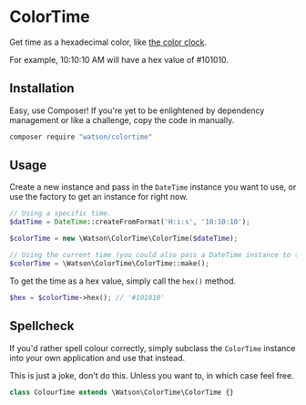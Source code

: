 ColorTime
=========

Get time as a hexadecimal color, like [the color clock](http://www.jacopocolo.com/hexclock/).

For example, 10:10:10 AM will have a hex value of #101010.

## Installation

Easy, use Composer! If you're yet to be enlightened by dependency management or like a challenge, copy the code in manually.

```sh
composer require "watson/colortime"
```

## Usage

Create a new instance and pass in the `DateTime` instance you want to use, or use the factory to get an instance for right now.

```php
// Using a specific time.
$datTime = DateTime::createFromFormat('H:i:s', '10:10:10');

$colorTime = new \Watson\ColorTime\ColorTime($dateTime);

// Using the current time (you could also pass a DateTime instance to the factory if you so desired).
$colorTime = \Watson\ColorTime\ColorTime::make();
```

To get the time as a hex value, simply call the `hex()` method.

```php
$hex = $colorTime->hex(); // '#101010'
```

## Spellcheck

If you'd rather spell colour correctly, simply subclass the `ColorTime` instance into your own application and use that instead.

This is just a joke, don't do this. Unless you want to, in which case feel free.

```php
class ColourTime extends \Watson\ColorTime\ColorTime {}
```